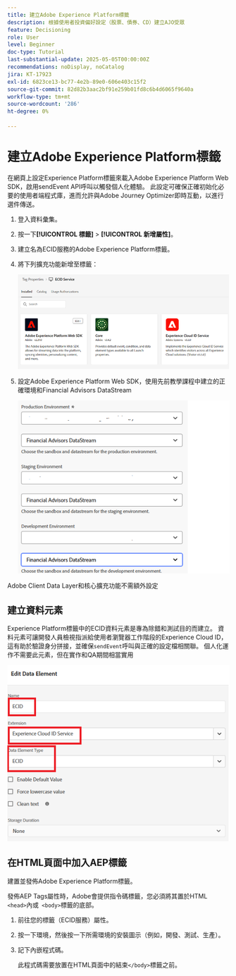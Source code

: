 ```yaml
---
title: 建立Adobe Experience Platform標籤
description: 根據使用者投資偏好設定（股票、債券、CD）建立AJO受眾
feature: Decisioning
role: User
level: Beginner
doc-type: Tutorial
last-substantial-update: 2025-05-05T00:00:00Z
recommendations: noDisplay, noCatalog
jira: KT-17923
exl-id: 6823ce13-bc77-4e2b-89e0-606e403c15f2
source-git-commit: 82d82b3aac2bf91e259b01fd8c6b4d6065f9640a
workflow-type: tm+mt
source-wordcount: '286'
ht-degree: 0%

---
```


# 建立Adobe Experience Platform標籤

在網頁上設定Experience Platform標籤來載入Adobe Experience Platform Web SDK，啟用sendEvent API呼叫以觸發個人化體驗。 此設定可確保正確初始化必要的使用者端程式庫，進而允許與Adobe Journey Optimizer即時互動，以進行選件傳送。

1. 登入資料彙集。
1. 按一下&#x200B;**[!UICONTROL 標籤]** > **[!UICONTROL 新增屬性]**。
1. 建立名為ECID服務的Adobe Experience Platform標籤。
1. 將下列擴充功能新增至標籤：

   ![標籤延伸模組](assets/ecid-tag.png)

1. 設定Adobe Experience Platform Web SDK，使用先前教學課程中建立的正確環境和Financial Advisors DataStream

   ![web-sdk-configuration](assets/web-sdk-configuration.png)

Adobe Client Data Layer和核心擴充功能不需額外設定

## 建立資料元素

Experience Platform標籤中的ECID資料元素是專為除錯和測試目的而建立。 資料元素可讓開發人員檢視指派給使用者瀏覽器工作階段的Experience Cloud ID，這有助於驗證身分拼接，並確保`sendEvent`呼叫與正確的設定檔相關聯。 個人化運作不需要此元素，但在實作和QA期間相當實用

![ecid](assets/ecid-data-element.png)


## 在HTML頁面中加入AEP標籤

建置並發佈Adobe Experience Platform標籤。

發佈AEP Tags屬性時，Adobe會提供指令碼標籤，您必須將其置於HTML ``` <head>```內或``` <body>```標籤的底部。

1. 前往您的標籤（ECID服務）屬性。

1. 按一下環境，然後按一下所需環境的安裝圖示（例如，開發、測試、生產）。

1. 記下內嵌程式碼。

   此程式碼需要放置在HTML頁面中的結束```</body>```標籤之前。
